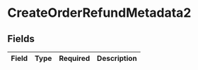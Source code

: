 # CreateOrderRefundMetadata2


## Fields

| Field       | Type        | Required    | Description |
| ----------- | ----------- | ----------- | ----------- |